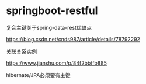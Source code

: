 # springboot-restful

复合主键关于spring-data-rest优缺点

https://blog.csdn.net/cnds987/article/details/78792292

关联关系实例

https://www.jianshu.com/p/84f2bbffb885

hibernate/JPA必须要有主键